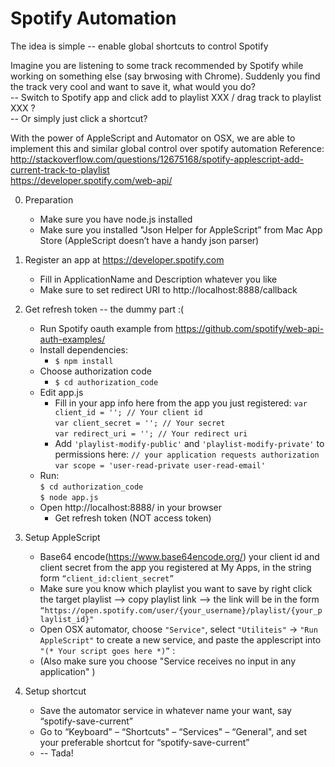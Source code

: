  # Spotify Automation
The idea is simple -- enable global shortcuts to control Spotify
      
Imagine you are listening to some track recommended by Spotify while working on something else (say brwosing with Chrome). Suddenly you find the track very cool and want to save it, what would you do?     
-- Switch to Spotify app and click add to playlist XXX / drag track to playlist XXX ?     
-- Or simply just click a shortcut?    

With the power of AppleScript and Automator on OSX, we are able to implement this and similar global control over spotify automation 
Reference:    
http://stackoverflow.com/questions/12675168/spotify-applescript-add-current-track-to-playlist     
https://developer.spotify.com/web-api/  


0. Preparation
    * Make sure you have node.js installed
    *  Make sure you installed "Json Helper for AppleScript” from Mac App Store (AppleScript doesn’t have a handy json parser)
1. Register an app at https://developer.spotify.com
    * Fill in ApplicationName and Description whatever you like
    * Make sure to set redirect URI to http://localhost:8888/callback
2. Get refresh token -- the dummy part :(
    * Run Spotify oauth example from https://github.com/spotify/web-api-auth-examples/
    * Install dependencies:          
        * `$ npm install`
    * Choose authorization code
        * `$ cd authorization_code`
    * Edit app.js
        * Fill in your app info here from the app you just registered:
            `var client_id = ''; // Your client id`       
            `var client_secret = ''; // Your secret`         
            `var redirect_uri = ''; // Your redirect uri`        
        * Add `'playlist-modify-public'` and `'playlist-modify-private'` to permissions here:
            `// your application requests authorization`       
            `var scope = 'user-read-private user-read-email'`      
    * Run:                  
        `$ cd authorization_code `       
        `$ node app.js` 
    * Open http://localhost:8888/ in your browser
        * Get refresh token (NOT access token)
3. Setup AppleScript
    * Base64 encode(https://www.base64encode.org/) your client id and client secret from the app you registered at My Apps, in the string form `“client_id:client_secret”` 
    * Make sure you know which playlist you want to save by right click the target playlist –> copy playlist link –> the link will be in the form `“https://open.spotify.com/user/{your_username}/playlist/{your_playlist_id}"`
    * Open OSX automator, choose `"Service"`, select `"Utiliteis"` -> `"Run AppleScript"` to create a new service, and paste the applescript into `"(* Your script goes here *)”` :
    * (Also make sure you choose "Service receives no input in any application" )

4. Setup shortcut
    * Save the automator service in whatever name your want, say “spotify-save-current”
    * Go to “Keyboard" – “Shortcuts" – “Services" – “General", and set your preferable shortcut for “spotify-save-current”
    * -- Tada!

